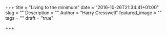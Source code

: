 +++
title = "Living to the minimum"
date = "2016-10-26T21:34:41+01:00"
slug = ""
Description = ""
Author = "Harry Cresswell"
featured_image = ""
tags = ""
draft = "true"

+++
